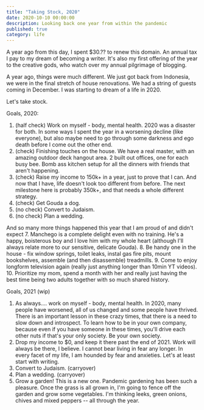 ```yaml
---
title: "Taking Stock, 2020"
date: 2020-10-10 00:00:00
description: Looking back one year from within the pandemic
published: true
category: life
---
```


A year ago from this day, I spent $30.?? to renew this domain. An annual tax I pay to my dream of becoming a writer. It's also my first offering of the year to the creative gods, who watch over my annual pilgrimage of blogging. 

A year ago, things were much different. We just got back from Indonesia, we were in the final stretch of house renovations. We had a string of guests coming in December. I was starting to dream of a life in 2020.

Let's take stock.

Goals, 2020:
1. (half check) Work on myself - body, mental health. 2020 was a disaster for both. In some ways I spent the year in a worsening decline (like everyone), but also maybe need to go through some darkness and ego death before I come out the other end. 
2. (check) Finishing touches on the house. We have a real master, with an amazing outdoor deck hangout area. 2 built out offices, one for each busy bee. Bomb ass kitchen setup for all the dinners with friends that aren't happening. 
3. (check) Raise my income to 150k+ in a year, just to prove that I can. And now that I have, life doesn't look too different from before. The next milestone here is probably 350k+, and that needs a whole different strategy. 
4. (check) Get Gouda a dog. 
5. (no check) Convert to Judaism.
6. (no check) Plan a wedding.

And so many more things happened this year that I am proud of and didn't expect
7. Manchego is a complete delight even with no training. He's a happy, boisterous boy and I love him with my whole heart (although I'll always relate more to our sensitive, delicate Gouda). 
8. Be handy one in the house - fix window springs, toilet leaks, instal gas fire pits, mount bookshelves, assemble (and then disassemble) treadmills.
9. Come to enjoy longform television again (really just anything longer than 10min YT videos).
10. Prioritize my mom, spend a month with her and really just having the best time being two adults together with so much shared history. 

Goals, 2021 (wip)
1. As always.... work on myself - body, mental health. In 2020, many people have worsened, all of us changed and some people have thrived. There is an important lesson in these crazy times, that there is a need to slow down and introspect. To learn how to be in your own company, because even if you have someone in these times, you'll drive each other nuts if that's your only society. Be your own society.
2. Drop my income to $0, and keep it there past the end of 2021. Work will always be there, I believe. I cannot bear living in fear any longer. In every facet of my life, I am hounded by fear and anxieties. Let's at least start with writing. 
3. Convert to Judaism. (carryover)
4. Plan a wedding. (carryover)
5. Grow a garden! This is a new one. Pandemic gardening has been such a pleasure. Once the grass is all grown in, I'm going to fence off the garden and grow some vegetables. I'm thinking leeks, green onions, chives and mixed peppers -- all through the year. 
